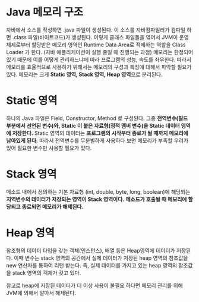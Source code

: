 Java 메모리 구조
=

자바에서 소스를 작성하면 .java 파일이 생성된다. 이 소스를 자바컴파일러가 컴파일 하면 .class 파일(바이트코드)가 생성된다. 이렇게 클래스 파일들을 엮어서 JVM이 운영체제로부터 할당받은 메모리 영역인 Runtime Data Area로 적제하는 역할을 Class Loader 가 한다. (자바 애플리케이션이 실행 중일 때 진행되는 과정)  메모리는 한정되어 있기 때문에 이를 어떻게 관리하느냐에 따라 프로그램의 성능, 속도를 좌우한다. 따라서 메모리를 효율적으로 사용하기 위해서는 메모리의 구성과 특징에 대해서 파악할 필요가 있다. 메모리는 크게 **Static 영역, Stack 영역, Heap 영역**으로 분리된다.

Static 영역
=
하나의 Java 파일은 Field, Constructor, Method 로 구성된다. 그중 **전역변수(필드 부분에서 선언된 변수)와, Static 이 붙은 자료형(정적 멤버 변수)을 Static 데이터 영역에 저장한다.** Static 영역의 데이터는 **프로그램의 시작부터 종료가 될 때까지 메모리에 남아있게 된다.** 따라서 전역변수를 무분별하게 사용하다 보면 메모리가 부족할 우려가 있어 필요한 변수만 사용할 필요가 있다.

Stack 영역
=
메소드 내에서 정의하는 기본 자료형 (int, double, byte, long, boolean)에 해당되는 **지역변수의 데이터가 저장되는 영역이 Stack 영역이다.** **메소드가 호출될 때 메모리에 할당되고 종료되면 메모리가 해제된다.**

Heap 영역
=
참조형의 데이터 타입을 갖는 객체(인스턴스), 배열 등은 Heap영역에 데이터가 저장된다. 이때 변수는 stack 영역의 공간에서 실제 데이터가 저장된 heap 영역의 참조값을 new 연산자를 통하여 리턴 받는다. 즉, 실제 데이터를 가지고 있는 heap 영역의 참조값을 stack 영역의 객체가 갖고 있다.

참고로 heap에 저장된 데이터가 더 이상 사용이 불필요 하다면 메모리 관리를 위해 JVM에 의해서 알아서 해제된다.



<!--stackedit_data:
eyJoaXN0b3J5IjpbLTEyODE0OTM0MTNdfQ==
-->